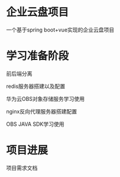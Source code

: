 # 企业云盘项目
一个基于spring boot+vue实现的企业云盘项目

# 学习准备阶段
前后端分离

redis服务器搭建以及配置

华为云OBS对象存储服务学习使用

nginx反向代理服务器搭建配置

OBS JAVA SDK学习使用

# 项目进展
项目需求文档
